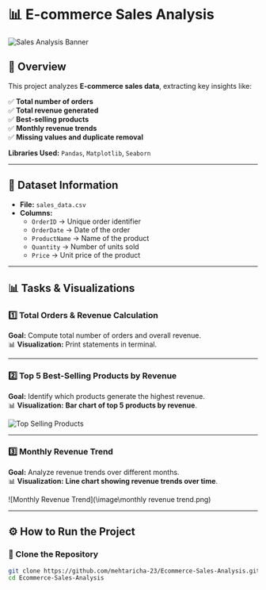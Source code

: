 # 📊 E-commerce Sales Analysis  

![Sales Analysis Banner](YOUR_IMAGE_LINK_HERE)  

## 📌 Overview  
This project analyzes **E-commerce sales data**, extracting key insights like:  

✅ **Total number of orders**  
✅ **Total revenue generated**  
✅ **Best-selling products**  
✅ **Monthly revenue trends**  
✅ **Missing values and duplicate removal**  

**Libraries Used:** `Pandas`, `Matplotlib`, `Seaborn`  

---

## 📂 Dataset Information  
- **File:** `sales_data.csv`  
- **Columns:**  
  - `OrderID` → Unique order identifier  
  - `OrderDate` → Date of the order  
  - `ProductName` → Name of the product  
  - `Quantity` → Number of units sold  
  - `Price` → Unit price of the product  

---

## 📊 Tasks & Visualizations  

### **1️⃣ Total Orders & Revenue Calculation**  
**Goal:** Compute total number of orders and overall revenue.  
📊 **Visualization:** Print statements in terminal.  

---

### **2️⃣ Top 5 Best-Selling Products by Revenue**  
**Goal:** Identify which products generate the highest revenue.  
📊 **Visualization:** **Bar chart of top 5 products by revenue**.  

![Top Selling Products]("\image/5%20Best-Selling%20Products.png")  

---

### **3️⃣ Monthly Revenue Trend**  
**Goal:** Analyze revenue trends over different months.  
📊 **Visualization:** **Line chart showing revenue trends over time**.  

![Monthly Revenue Trend](\image\monthly revenue trend.png)  

---

## ⚙ How to Run the Project  

### **🔹 Clone the Repository**  
```bash
git clone https://github.com/mehtaricha-23/Ecommerce-Sales-Analysis.git
cd Ecommerce-Sales-Analysis
